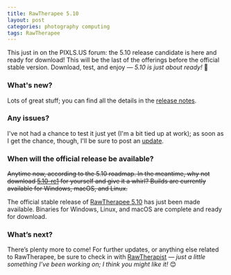 ```yaml
---
title: RawTherapee 5.10
layout: post
categories: photography computing
tags: RawTherapee
---
```


This just in on the PIXLS.US forum: the 5.10 release candidate is here and ready for download! This will be the last of the offerings before the official stable version. Download, test, and enjoy&nbsp;— <i>5.10 is  just about ready!</i>&nbsp;🎉

<!--<p>
<center>
<img src="https://www.talent-republic.tv/wp-content/uploads/2020/08/RawTherapee-768x113.png" alt="RT Logo" width="500>
</center>
</p>-->

### What's new? ###

Lots of great stuff; you can find all the details in the [release&nbsp;notes](https://github.com/Beep6581/RawTherapee/blob/6967de2f89d5b49b5818f4afa27aa0f941b4028f/RELEASE_NOTES.txt).

### Any issues? ###

I've not had a chance to test it just yet (I'm a bit tied up at work); as soon as I get the chance, though, I'll be sure to post an [update](https://discuss.pixls.us/t/rawtherapee-5-10-release-candidate-1-ready/42051/8?u=martbetz).

### When will the official release be available? ###

<p>
   <s>Anytime now, according to the 5.10 roadmap. In the meantime, why not download <a href="https://discuss.pixls.us/t/rawtherapee-5-10-release-candidate-1-ready/42051">5.10-rc1</a> for yourself and give it a whirl? Builds are currently available for Windows, macOS, and Linux.</s>
</p>

The official stable release of [RawTherapee 5.10](http://rawtherapee.com) has just been made available. Binaries for Windows, Linux, and macOS are complete and ready for download. 

### What’s next? ###

There’s plenty more to come! For further updates, or anything else related to RawTherapee, be sure to check in with <a href="https://martbetz.github.io/WIP/rawtherapist.html">RawTherapist</a> — <i> just a little something I’ve been working on; I think you might like it!</i> 😊

